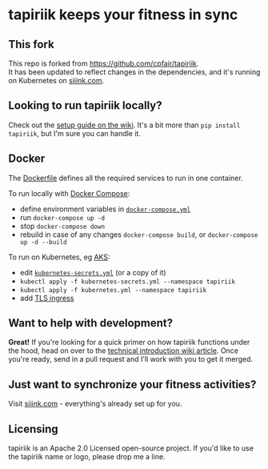 # tapiriik keeps your fitness in sync

## This fork

This repo is forked from https://github.com/cpfair/tapiriik.  
It has been updated to reflect changes in the dependencies,
and it's running on Kubernetes on [siiink.com](https://www.siiink.com).

## Looking to run tapiriik locally?

Check out the [setup guide on the wiki](https://github.com/cpfair/tapiriik/wiki/Running-tapiriik-locally). It's a bit more than `pip install tapiriik`, but I'm sure you can handle it.

## Docker

The [Dockerfile](Dockerfile) defines all the required services to run in one container.

To run locally with [Docker Compose](https://docs.docker.com/compose/):

- define environment variables in [`docker-compose.yml`](docker-compose.yml)
- run `docker-compose up -d`
- stop `docker-compose down`
- rebuild in case of any changes `docker-compose build`, or `docker-compose up -d --build`

To run on Kubernetes,
eg [AKS](https://docs.microsoft.com/en-us/azure/aks/):
- edit [`kubernetes-secrets.yml`](kubernetes-secrets.yml) (or a copy of it)
- `kubectl apply -f kubernetes-secrets.yml --namespace tapiriik`
- `kubectl apply -f kubernetes.yml --namespace tapiriik`
- add [TLS ingress](https://docs.microsoft.com/en-us/azure/aks/ingress-tls)

## Want to help with development?

**Great!** If you're looking for a quick primer on how tapiriik functions under the hood, head on over to the [technical introduction wiki article](https://github.com/cpfair/tapiriik/wiki/tapiriik-internals). Once you're ready, send in a pull request and I'll work with you to get it merged.

## Just want to synchronize your fitness activities?

Visit [siiink.com](https://www.siiink.com) - everything's already set up for you.

## Licensing

tapiriik is an Apache 2.0 Licensed open-source project. If you'd like to use the tapiriik name or logo, please drop me a line.
